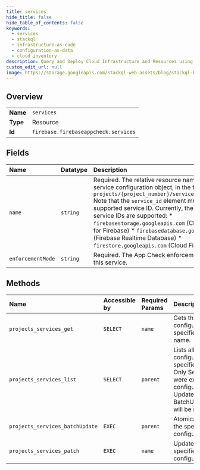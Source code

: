 ```yaml
---
title: services
hide_title: false
hide_table_of_contents: false
keywords:
  - services
  - stackql
  - infrastructure-as-code
  - configuration-as-data
  - cloud inventory
description: Query and Deploy Cloud Infrastructure and Resources using SQL
custom_edit_url: null
image: https://storage.googleapis.com/stackql-web-assets/blog/stackql-blog-post-featured-image.png
---
```

  
    

## Overview
<table><tbody>
<tr><td><b>Name</b></td><td><code>services</code></td></tr>
<tr><td><b>Type</b></td><td>Resource</td></tr>
<tr><td><b>Id</b></td><td><code>firebase.firebaseappcheck.services</code></td></tr>
</tbody></table>

## Fields
| Name | Datatype | Description |
|:-----|:---------|:------------|
| `name` | `string` | Required. The relative resource name of the service configuration object, in the format: ``` projects/{project_number}/services/{service_id} ``` Note that the `service_id` element must be a supported service ID. Currently, the following service IDs are supported: * `firebasestorage.googleapis.com` (Cloud Storage for Firebase) * `firebasedatabase.googleapis.com` (Firebase Realtime Database) * `firestore.googleapis.com` (Cloud Firestore) |
| `enforcementMode` | `string` | Required. The App Check enforcement mode for this service. |
## Methods
| Name | Accessible by | Required Params | Description |
|:-----|:--------------|:----------------|:------------|
| `projects_services_get` | `SELECT` | `name` | Gets the Service configuration for the specified service name. |
| `projects_services_list` | `SELECT` | `parent` | Lists all Service configurations for the specified project. Only Services which were explicitly configured using UpdateService or BatchUpdateServices will be returned. |
| `projects_services_batchUpdate` | `EXEC` | `parent` | Atomically updates the specified Service configurations. |
| `projects_services_patch` | `EXEC` | `name` | Updates the specified Service configuration. |
